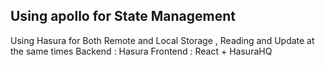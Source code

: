 ## Using apollo for State Management
Using Hasura for Both Remote and Local Storage , Reading and Update at the same times
Backend  : Hasura
Frontend : React + HasuraHQ 
